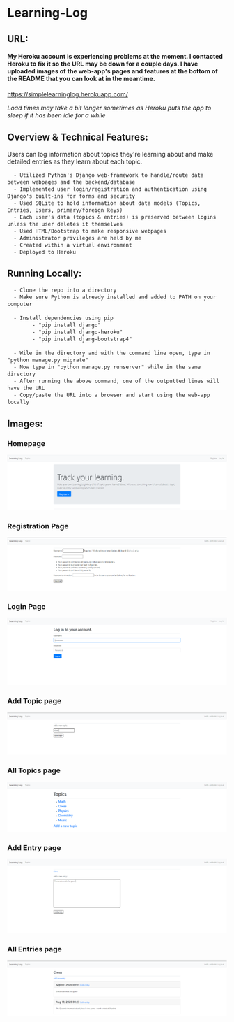 # Learning-Log

## URL:

#### My Heroku account is experiencing problems at the moment. I contacted Heroku to fix it so the URL may be down for a couple days. I have uploaded images of the web-app's pages and features at the bottom of the README that you can look at in the meantime.

https://simplelearninglog.herokuapp.com/

*Load times may take a bit longer sometimes as Heroku puts the app to sleep if it has been idle for a while*

## Overview & Technical Features:
Users can log information about topics they're learning about and make detailed entries as they learn about each topic.

      - Utilized Python's Django web-framework to handle/route data between webpages and the backend/database
      - Implemented user login/registration and authentication using Django's built-ins for forms and security
      - Used SQLite to hold information about data models (Topics, Entries, Users, primary/foreign keys)
      - Each user's data (topics & entries) is preserved between logins unless the user deletes it themselves
      - Used HTML/Bootstrap to make responsive webpages
      - Administrator privileges are held by me
      - Created within a virtual environment 
      - Deployed to Heroku

## Running Locally:
      - Clone the repo into a directory
      - Make sure Python is already installed and added to PATH on your computer
      
      - Install dependencies using pip
            - "pip install django"
            - "pip install django-heroku"
            - "pip install djang-bootstrap4"
            
      - Wile in the directory and with the command line open, type in "python manage.py migrate"
      - Now type in "python manage.py runserver" while in the same directory
      - After running the above command, one of the outputted lines will have the URL
      - Copy/paste the URL into a browser and start using the web-app locally
      
## Images:
### Homepage
![](images/home_page.PNG)

### Registration Page
![](images/registration_page.PNG)

### Login Page
![](images/login_page.PNG)

### Add Topic page
![](images/add_topic.PNG)

### All Topics page
![](images/topics.PNG)

### Add Entry page
![](images/add_entry.PNG)

### All Entries page
![](images/entries.PNG)

      
